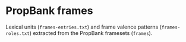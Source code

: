 # PropBank frames

Lexical units (`frames-entries.txt`) and frame valence patterns (`frames-roles.txt`) extracted from the PropBank framesets (`frames`).
